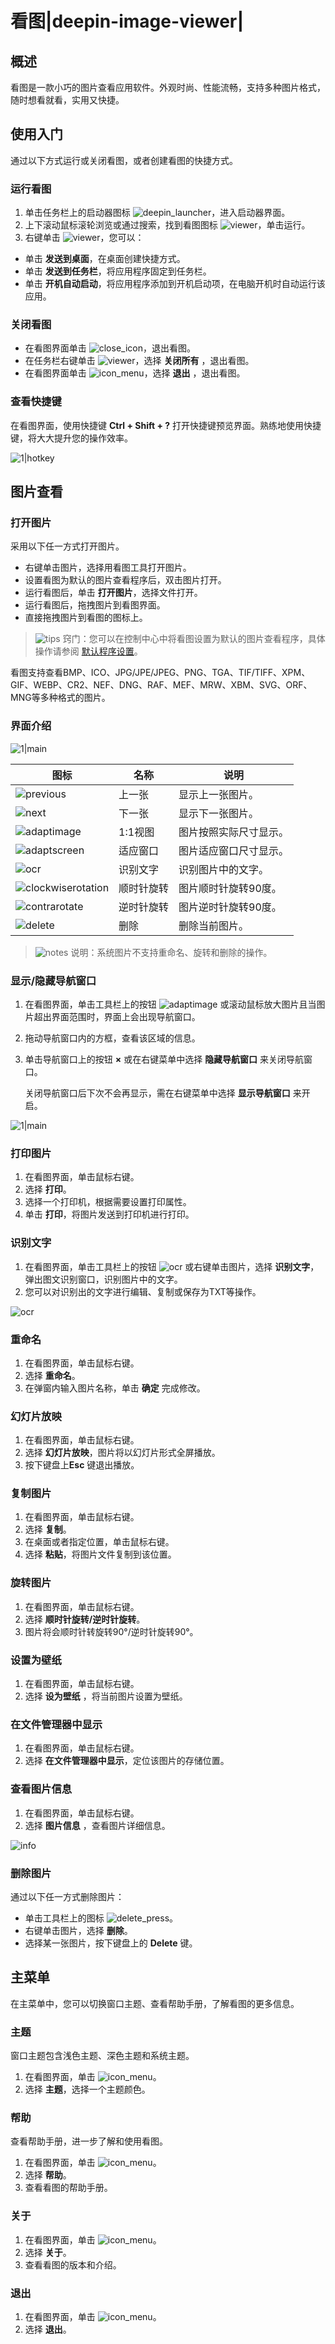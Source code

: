 # 看图|deepin-image-viewer|

## 概述


看图是一款小巧的图片查看应用软件。外观时尚、性能流畅，支持多种图片格式，随时想看就看，实用又快捷。


## 使用入门

通过以下方式运行或关闭看图，或者创建看图的快捷方式。

### 运行看图

1. 单击任务栏上的启动器图标 ![deepin_launcher](../common/deepin_launcher.svg)，进入启动器界面。
2. 上下滚动鼠标滚轮浏览或通过搜索，找到看图图标 ![viewer](../common/deepin_image_viewer.svg)，单击运行。
3. 右键单击 ![viewer](../common/deepin_image_viewer.svg)，您可以：
 - 单击 **发送到桌面**，在桌面创建快捷方式。
 - 单击 **发送到任务栏**，将应用程序固定到任务栏。
 - 单击 **开机自动启动**，将应用程序添加到开机启动项，在电脑开机时自动运行该应用。


### 关闭看图

- 在看图界面单击 ![close_icon](../common/close_icon.svg)，退出看图。
- 在任务栏右键单击 ![viewer](../common/deepin_image_viewer.svg)，选择 **关闭所有** ，退出看图。
- 在看图界面单击 ![icon_menu](../common/icon_menu.svg)，选择 **退出** ，退出看图。

### 查看快捷键

在看图界面，使用快捷键 **Ctrl + Shift + ?** 打开快捷键预览界面。熟练地使用快捷键，将大大提升您的操作效率。

![1|hotkey](fig/hotkey.png)

## 图片查看

### 打开图片
采用以下任一方式打开图片。
- 右键单击图片，选择用看图工具打开图片。
- 设置看图为默认的图片查看程序后，双击图片打开。
- 运行看图后，单击 **打开图片**，选择文件打开。
- 运行看图后，拖拽图片到看图界面。
- 直接拖拽图片到看图的图标上。

> ![tips](../common/tips.svg) 窍门：您可以在控制中心中将看图设置为默认的图片查看程序，具体操作请参阅 [默认程序设置](dman:///dde#默认程序设置)。

看图支持查看BMP、ICO、JPG/JPE/JPEG、PNG、TGA、TIF/TIFF、XPM、GIF、WEBP、CR2、NEF、DNG、RAF、MEF、MRW、XBM、SVG、ORF、MNG等多种格式的图片。



### 界面介绍

![1|main](fig/main.png)

| 图标                                                  | 名称       | 说明                   |
| ----------------------------------------------------- | ---------- | ---------------------- |
| ![previous](../common/previous.svg)                   | 上一张     | 显示上一张图片。       |
| ![next](../common/next.svg)                           | 下一张     | 显示下一张图片。       |
| ![adaptimage](../common/adaptimage.svg)               | 1:1视图    | 图片按照实际尺寸显示。 |
| ![adaptscreen](../common/adaptscreen.svg)             | 适应窗口   | 图片适应窗口尺寸显示。 |
| ![ocr](../common/ocr.svg)             | 识别文字 | 识别图片中的文字。 |
| ![clockwiserotation](../common/clockwiserotation.svg) | 顺时针旋转 | 图片顺时针旋转90度。   |
| ![contrarotate](../common/contrarotate.svg)           | 逆时针旋转 | 图片逆时针旋转90度。   |
| ![delete](../common/delete.svg)                       | 删除       | 删除当前图片。         |


> ![notes](../common/notes.svg) 说明：系统图片不支持重命名、旋转和删除的操作。




### 显示/隐藏导航窗口

1. 在看图界面，单击工具栏上的按钮 ![adaptimage](../common/adaptimage.svg) 或滚动鼠标放大图片且当图片超出界面范围时，界面上会出现导航窗口。
2. 拖动导航窗口内的方框，查看该区域的信息。
3. 单击导航窗口上的按钮 **×** 或在右键菜单中选择 **隐藏导航窗口** 来关闭导航窗口。
   
   关闭导航窗口后下次不会再显示，需在右键菜单中选择 **显示导航窗口** 来开启。

![1|main](fig/navigation.png)

### 打印图片

1. 在看图界面，单击鼠标右键。
2. 选择 **打印**。
3. 选择一个打印机，根据需要设置打印属性。
4. 单击 **打印**，将图片发送到打印机进行打印。

### 识别文字

1. 在看图界面，单击工具栏上的按钮 ![ocr](../common/ocr.svg) 或右键单击图片，选择 **识别文字**，弹出图文识别窗口，识别图片中的文字。
2. 您可以对识别出的文字进行编辑、复制或保存为TXT等操作。

![ocr](fig/ocr.png)

### 重命名

1. 在看图界面，单击鼠标右键。
2. 选择 **重命名**。
3. 在弹窗内输入图片名称，单击 **确定** 完成修改。


### 幻灯片放映

1. 在看图界面，单击鼠标右键。
2. 选择 **幻灯片放映**，图片将以幻灯片形式全屏播放。
4. 按下键盘上**Esc** 键退出播放。


### 复制图片

1. 在看图界面，单击鼠标右键。
2. 选择 **复制**。
3. 在桌面或者指定位置，单击鼠标右键。
4. 选择 **粘贴**，将图片文件复制到该位置。


### 旋转图片

1. 在看图界面，单击鼠标右键。
2. 选择 **顺时针旋转/逆时针旋转**。
3. 图片将会顺时针转旋转90°/逆时针旋转90°。
   

### 设置为壁纸

1. 在看图界面，单击鼠标右键。
2. 选择 **设为壁纸** ，将当前图片设置为壁纸。

### 在文件管理器中显示
1. 在看图界面，单击鼠标右键。
2. 选择 **在文件管理器中显示**，定位该图片的存储位置。

### 查看图片信息

1. 在看图界面，单击鼠标右键。
2. 选择 **图片信息** ，查看图片详细信息。

![info](fig/info.png)

### 删除图片

通过以下任一方式删除图片：

- 单击工具栏上的图标 ![delete_press](../common/delete.svg)。
- 右键单击图片，选择 **删除**。
- 选择某一张图片，按下键盘上的 **Delete** 键。

## 主菜单

在主菜单中，您可以切换窗口主题、查看帮助手册，了解看图的更多信息。

### 主题

窗口主题包含浅色主题、深色主题和系统主题。

1. 在看图界面，单击 ![icon_menu](../common/icon_menu.svg)。
2. 选择 **主题**，选择一个主题颜色。

### 帮助

查看帮助手册，进一步了解和使用看图。

1. 在看图界面，单击 ![icon_menu](../common/icon_menu.svg)。
2. 选择 **帮助**。
3. 查看看图的帮助手册。

### 关于

1. 在看图界面，单击 ![icon_menu](../common/icon_menu.svg)。
2. 选择 **关于**。
3. 查看看图的版本和介绍。

### 退出

1. 在看图界面，单击 ![icon_menu](../common/icon_menu.svg)。
2. 选择 **退出**。   
